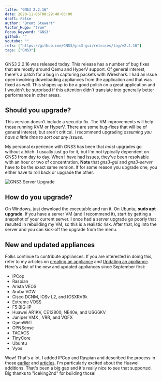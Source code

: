 ```yaml
---
title: "GNS3 2.2.16"
date: 2020-11-05T08:29:40-05:00
draft: False
author: "Brent Stewart"
Victor_Hugo: "true"
Focus_Keyword: "GNS3"
github: ""
youtube: ""
refs: ["https://github.com/GNS3/gns3-gui/releases/tag/v2.2.16"]
tags: ["GNS3"]
---
```


GNS3 2.2.16 was released today. This release has a number of bug fixes that are mostly around Qemu and HyperV support. Of general interest, there's a patch for a bug in capturing packets with Wireshark. I had an issue open involving downloading appliances from the application and that was fixed as well. This shapes up to be a good polish on a great application and I wouldn't be surprised if this attention didn't translate into generally better performance in other areas.

## Should you upgrade?

This version doesn't include a security fix. The VM improvements will help those running KVM or HyperV. There are some bug-fixes that will be of general interest, but aren't critical. I recommend upgrading _assuming you have a little time to sort out any issues_.

My personal experience with GNS3 has been that _most_ upgrades go without a hitch. I usually just go for it, but I'm not typically dependent on GNS3 from day to day. When I have had issues, they've been resolvable with an hour or two of concentration. **Note** that _gns3-gui_ and _gns3-server_ have to be the exact same version. If for some reason you upgrade one, you either have to roll back or upgrade the other.

![GNS3 Server Upgrade](/GNS3ServerUpgrade.png#center)

## How do you upgrade?

On Windows, just download the executable and run it. On Ubuntu, **sudo apt upgrade**. If you have a server VM (and I recommend it), start by getting a snapshot of your current server. I once had a server upgrade go poorly that resulted in rebuilding my VM, so this is a realistic risk. After that, log into the server and you can kick-off the upgrade from the menu.

## New and updated appliances

Folks continue to contribute appliances. If you are interested in doing this, refer to my articles on [creating an appliance](/Creating_GNS3_appliance) and [Updating an appliance](/UpdatingGNS3Appliances). Here's a list of the new and updated appliances since September first:

- IPCop
- Raspian
- Arista VEOS
- Aruba VGW
- Cisco DCNM, IOSv L2, and IOSXRV9k
- Extreme VOSS
- F5 BIG-IP
- Huawei AR1KV, CE12800, NE40e, and USG6KV
- Juniper VMX , VRR, and VQFX
- OpenWRT
- OPNSense
- TACACS
- TinyCore
- Ubuntu
- Vyos

Wow! That's a lot. I added IPCop and Raspian and described the process in those [earlier](/Creating_GNS3_appliance) and [articles](/UpdatingGNS3Appliances). I'm particularly excited about the Huawei additions. That's been a big gap and it's really nice to see that supported. Big thanks to "iceking2nd" for building those!
